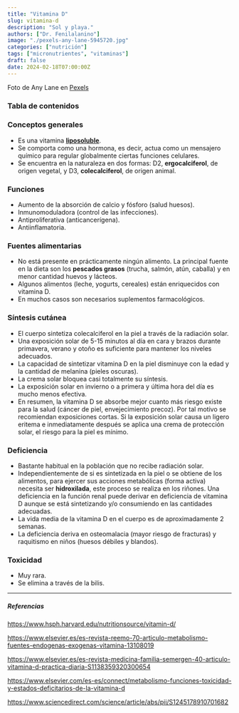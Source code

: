 ```yaml
---
title: "Vitamina D"
slug: vitamina-d
description: "Sol y playa."
authors: ["Dr. Fenilalanino"]
image: "./pexels-any-lane-5945720.jpg"
categories: ["nutrición"]
tags: ["micronutrientes", "vitaminas"]
draft: false
date: 2024-02-18T07:00:00Z
---
```


<span class="attribution">Foto de Any Lane en [Pexels](https://www.pexels.com/photo/person-showing-slice-of-ripe-kiwi-5945720/)</span>


### Tabla de contenidos

### Conceptos generales
- Es una vitamina **[liposoluble](../vitaminas)**.
- Se comporta como una hormona, es decir, actua como un mensajero químico para regular globalmente ciertas funciones celulares.
- Se encuentra en la naturaleza en dos formas: D2, **ergocalciferol**, de origen vegetal, y D3, **colecalciferol**, de origen animal.

### Funciones
- Aumento de la absorción de calcio y fósforo (salud huesos).
- Inmunomoduladora (control de las infecciones).
- Antiproliferativa (anticancerígena).
- Antiinflamatoria.

### Fuentes alimentarias
- No está presente en prácticamente ningún alimento. La principal fuente en la dieta son los **pescados grasos** (trucha, salmón, atún, caballa) y en menor cantidad huevos y lácteos.
- Algunos alimentos (leche, yogurts, cereales) están enriquecidos con vitamina D.
- En muchos casos son necesarios suplementos farmacológicos.

### Síntesis cutánea
- El cuerpo sintetiza colecalciferol en la piel a través de la radiación solar.
- Una exposición solar de 5-15 minutos al día en cara y brazos durante primavera, verano y otoño es suficiente para mantener los niveles adecuados.
- La capacidad de sintetizar vitamina D en la piel disminuye con la edad y la cantidad de melanina (pieles oscuras).
- La crema solar bloquea casi totalmente su síntesis.
- La exposición solar en invierno o a primera y última hora del día es mucho menos efectiva.
- En resumen, la vitamina D se absorbe mejor cuanto más riesgo existe para la salud (cáncer de piel, envejecimiento precoz). Por tal motivo se recomiendan exposiciones cortas. Si la exposición solar causa un ligero eritema e inmediatamente después se aplica una crema de protección solar, el riesgo para la piel es mínimo.

### Deficiencia
- Bastante habitual en la población que no recibe radiación solar.
- Independientemente de si es sintetizada en la piel o se obtiene de los alimentos, para ejercer sus acciones metabólicas (forma activa) necesita ser **hidroxilada**, este proceso se realiza en los riñones. Una deficiencia en la función renal puede derivar en deficiencia de vitamina D aunque se está sintetizando y/o consumiendo en las cantidades adecuadas.
- La vida media de la vitamina D en el cuerpo es de aproximadamente 2 semanas.
- La deficiencia deriva en osteomalacia (mayor riesgo de fracturas) y raquitismo en niños (huesos débiles y blandos).

### Toxicidad
- Muy rara.
- Se elimina a través de la bilis.


---

##### Referencias

https://www.hsph.harvard.edu/nutritionsource/vitamin-d/

https://www.elsevier.es/es-revista-reemo-70-articulo-metabolismo-fuentes-endogenas-exogenas-vitamina-13108019

https://www.elsevier.es/es-revista-medicina-familia-semergen-40-articulo-vitamina-d-practica-diaria-S1138359320300654

https://www.elsevier.com/es-es/connect/metabolismo-funciones-toxicidad-y-estados-deficitarios-de-la-vitamina-d

https://www.sciencedirect.com/science/article/abs/pii/S1245178910701682
